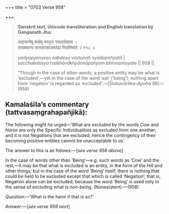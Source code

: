 +++
title = "0703 Verse 958"

+++
> **Sanskrit text, Unicode transliteration and English translation by Ganganath Jha:** 
>
> यद्यप्यन्येषु शब्देषु वस्तुनः स्यादपोह्यता ।  
> सच्छब्दस्य त्वभावाख्यान्नापोह्यं भिन्नमिष्यते ॥ ९५८ ॥ 
>
> *yadyapyanyeṣu śabdeṣu vastunaḥ syādapohyatā* \|  
> *sacchabdasya tvabhāvākhyānnāpohyaṃ bhinnamiṣyate* \|\| 958 \|\| 
>
> “Though in the case of other words, a positive entity may be what is ‘excluded’,—yet in the case of the word ‘*sat*’ (‘being’), nothing apart from ‘negation’ is regarded as ‘excluded’.—[*Ślokavārtika*-*Apoha* 98]—(958)



## Kamalaśīla’s commentary (tattvasaṃgrahapañjikā):

The following might he urged—‘What are *excluded* by the words *Cow* and *Horse* are only the Specific Individualities as excluded from one another; and it is not *Negations* that are excluded; hence the contingency of their becoming positive entities cannot be unacceptable to us’.

The answer to this is as follows:—[*see verse 958 above*]

In the case of words other than ‘Being’—e.g. such words as ‘Cow’ and the rest,—it may be that what is excluded is an entity, in the form of the *Hill* and other things; but in the case of the word ‘Being’ itself, there is nothing that could be held to be excluded except that which is called ‘Negation’; that is, Negation alone can be excluded; because the word ‘Being’ is used only in the sense of excluding what is *non-being*, (Nonexistent).—(958)

*Question*:—‘What is the harm if that is so?’

*Answer*:—[*see verse 959 next*]


